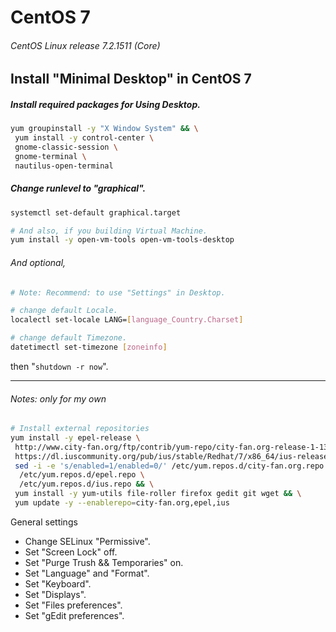 # CentOS 7
###### CentOS Linux release 7.2.1511 (Core)
## Install "Minimal Desktop" in CentOS 7
##### Install required packages for Using Desktop.
```bash
yum groupinstall -y "X Window System" && \
 yum install -y control-center \
 gnome-classic-session \
 gnome-terminal \
 nautilus-open-terminal
```
##### Change runlevel to "graphical".
```bash
systemctl set-default graphical.target

# And also, if you building Virtual Machine.
yum install -y open-vm-tools open-vm-tools-desktop
```
###### And optional,

```bash
# Note: Recommend: to use "Settings" in Desktop.

# change default Locale.
localectl set-locale LANG=[language_Country.Charset]

# change default Timezone.
datetimectl set-timezone [zoneinfo]
```
then "`shutdown -r now`".

---
###### Notes: only for my own
```bash
# Install external repositories
yum install -y epel-release \
 http://www.city-fan.org/ftp/contrib/yum-repo/city-fan.org-release-1-13.rhel7.noarch.rpm \
 https://dl.iuscommunity.org/pub/ius/stable/Redhat/7/x86_64/ius-release-1.0-14.ius.el7.noarch.rpm && \
 sed -i -e 's/enabled=1/enabled=0/' /etc/yum.repos.d/city-fan.org.repo \
  /etc/yum.repos.d/epel.repo \
  /etc/yum.repos.d/ius.repo && \
 yum install -y yum-utils file-roller firefox gedit git wget && \
 yum update -y --enablerepo=city-fan.org,epel,ius
```

General settings
+ Change SELinux "Permissive".
+ Set "Screen Lock" off.
+ Set "Purge Trush && Temporaries" on.
+ Set "Language" and "Format".
+ Set "Keyboard".
+ Set "Displays".
+ Set "Files preferences". 
+ Set "gEdit preferences".
